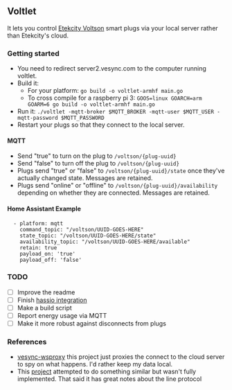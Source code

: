 ## Voltlet

It lets you control [Etekcity Voltson] smart plugs via your local server rather than Etekcity's cloud.

### Getting started

* You need to redirect server2.vesync.com to the computer running
  voltlet.
* Build it:
  * For your platform: `go build -o voltlet-armhf main.go`
  * To cross compile for a raspberry pi 3: `GOOS=linux GOARCH=arm GOARM=6 go build -o voltlet-armhf main.go`
* Run it: `./voltlet -mqtt-broker $MQTT_BROKER -mqtt-user $MQTT_USER -mqtt-password $MQTT_PASSWORD`
* Restart your plugs so that they connect to the local server.

#### MQTT

* Send "true" to turn on the plug to `/voltson/{plug-uuid}`
* Send "false" to turn off the plug to `/voltson/{plug-uuid}`
* Plugs send "true" or "false" to `/voltson/{plug-uuid}/state` once they've actually changed state. Messages are retained.
* Plugs send "online" or "offline" to `/voltson/{plug-uuid}/availability` depending on whether they are connected. Messages are retained.

#### Home Assistant Example

```
  - platform: mqtt
    command_topic: "/voltson/UUID-GOES-HERE"
    state_topic: "/voltson/UUID-GOES-HERE/state"
    availability_topic: "/voltson/UUID-GOES-HERE/available"
    retain: true
    payload_on: 'true'
    payload_off: 'false'
```

### TODO

* [ ] Improve the readme
* [ ] Finish [hassio integration](https://github.com/mcolyer/hassio-addons/pull/1)
* [ ] Make a build script
* [ ] Report energy usage via MQTT
* [ ] Make it more robust against disconnects from plugs

### References

* [vesync-wsproxy](https://github.com/itsnotlupus/vesync-wsproxy) this project just proxies the connect to the cloud server to spy on what happens. I'd rather keep my data local.
* This [project](https://github.com/travissinnott/outlet) attempted to do something similar but wasn't fully implemented. That said it has great notes about the line protocol


[Etekcity Voltson]: https://www.amazon.com/gp/product/B06XSTJST6/ref=as_li_tl?ie=UTF8&camp=1789&creative=9325&creativeASIN=B06XSTJST6&linkCode=as2&tag=matcol01-20&linkId=ab8750e61f7f9723ddaa60cb56d0df82
